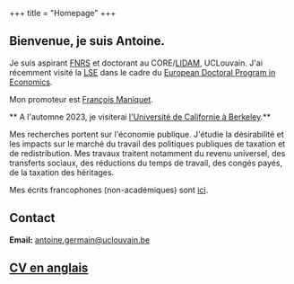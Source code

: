+++
title = "Homepage"
+++

## Bienvenue, je suis Antoine. 

Je suis aspirant [FNRS](ttps://www.frs-fnrs.be/en/le-fnrs/missions-du-fnrs) et doctorant au CORE/[LIDAM](https://uclouvain.be/en/research-institutes/lidam), UCLouvain. J'ai récemment visité la [LSE](https://www.lse.ac.uk/economics) dans le cadre du [European Doctoral Program in Economics](https://uclouvain.be/en/research-institutes/lidam/core/edp.html).

Mon promoteur est [François Maniquet](https://scholar.google.be/citations?user=cQR8M6IAAAAJ&hl=fr).

** A l'automne 2023, je visiterai [l'Université de Californie à Berkeley](https://www.econ.berkeley.edu/).**

Mes recherches portent sur l'économie publique. J'étudie la désirabilité et les impacts sur le marché du travail des politiques publiques de taxation et de redistribution. Mes travaux traitent notamment du revenu universel, des transferts sociaux, des réductions du temps de travail, des congés payés, de la taxation des héritages. 

Mes écrits francophones (non-académiques) sont [ici](https://antoine-germain.github.io/writing). 

## Contact

**Email:** [antoine.germain@uclouvain.be](mailto:antoine.germain@uclouvain.be)  
<!----  **Adresse postale:**  
Center for Operations Research and Econometrics  
Voie du Roman Pays, 34  
1348 Louvain-la-Neuve  
Belgium   -->
 
##  [CV en anglais](https://antoine-germain.github.io/germain_cv.pdf)
